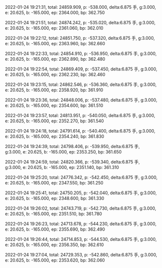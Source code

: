 2022-01-24 19:21:31, total: 24859.909, p: -538.000, delta:6.875 手, g:3.000, e: 20.625, b: -165.000, ep: 2364.000, bp: 362.750

2022-01-24 19:21:51, total: 24874.242, p: -535.020, delta:6.875 手, g:3.000, e: 20.625, b: -165.000, ep: 2361.060, bp: 362.010

2022-01-24 19:22:12, total: 24851.750, p: -537.320, delta:6.875 手, g:3.000, e: 20.625, b: -165.000, ep: 2363.960, bp: 362.660

2022-01-24 19:22:33, total: 24854.910, p: -536.950, delta:6.875 手, g:3.000, e: 20.625, b: -165.000, ep: 2362.890, bp: 362.480

2022-01-24 19:22:54, total: 24869.409, p: -537.450, delta:6.875 手, g:3.000, e: 20.625, b: -165.000, ep: 2362.230, bp: 362.460

2022-01-24 19:23:15, total: 24862.546, p: -536.360, delta:6.875 手, g:3.000, e: 20.625, b: -165.000, ep: 2358.920, bp: 361.910

2022-01-24 19:23:36, total: 24848.006, p: -537.480, delta:6.875 手, g:3.000, e: 20.625, b: -165.000, ep: 2354.600, bp: 361.510

2022-01-24 19:23:57, total: 24813.951, p: -540.050, delta:6.875 手, g:3.000, e: 20.625, b: -165.000, ep: 2352.270, bp: 361.540

2022-01-24 19:24:18, total: 24791.614, p: -540.400, delta:6.875 手, g:3.000, e: 20.625, b: -165.000, ep: 2354.240, bp: 361.830

2022-01-24 19:24:39, total: 24798.406, p: -539.950, delta:6.875 手, g:3.000, e: 20.625, b: -165.000, ep: 2353.250, bp: 361.650

2022-01-24 19:24:59, total: 24820.366, p: -539.340, delta:6.875 手, g:3.000, e: 20.625, b: -165.000, ep: 2351.140, bp: 361.310

2022-01-24 19:25:20, total: 24776.342, p: -542.450, delta:6.875 手, g:3.000, e: 20.625, b: -165.000, ep: 2347.550, bp: 361.250

2022-01-24 19:25:41, total: 24750.205, p: -542.040, delta:6.875 手, g:3.000, e: 20.625, b: -165.000, ep: 2348.600, bp: 361.330

2022-01-24 19:26:02, total: 24743.719, p: -542.730, delta:6.875 手, g:3.000, e: 20.625, b: -165.000, ep: 2351.510, bp: 361.780

2022-01-24 19:26:23, total: 24713.678, p: -544.230, delta:6.875 手, g:3.000, e: 20.625, b: -165.000, ep: 2355.690, bp: 362.490

2022-01-24 19:26:44, total: 24714.853, p: -544.530, delta:6.875 手, g:3.000, e: 20.625, b: -165.000, ep: 2356.350, bp: 362.610

2022-01-24 19:27:04, total: 24729.353, p: -542.860, delta:6.875 手, g:3.000, e: 20.625, b: -165.000, ep: 2353.620, bp: 362.060